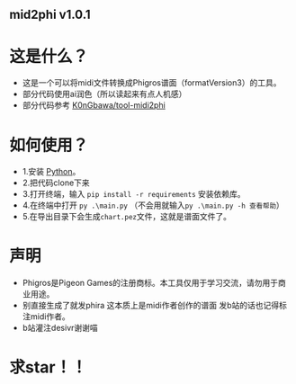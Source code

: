 ## mid2phi v1.0.1
# 这是什么？
- 这是一个可以将midi文件转换成Phigros谱面（formatVersion3）的工具。
- 部分代码使用ai润色（所以读起来有点人机感）
- 部分代码参考 [K0nGbawa/tool-midi2phi](https://github.com/K0nGbawa/tool-midi2phi)

# 如何使用？
- 1.安装 [Python](https://www.python.org/)。<br/>
- 2.把代码clone下来<br/>
- 3.打开终端，输入 `pip install -r requirements` 安装依赖库。<br/>
- 4.在终端中打开 `py .\main.py` （不会用就输入`py .\main.py -h 查看帮助`）<br/>
- 5.在导出目录下会生成`chart.pez`文件，这就是谱面文件了。

# 声明
- Phigros是Pigeon Games的注册商标。本工具仅用于学习交流，请勿用于商业用途。
- 别直接生成了就发phira 这本质上是midi作者创作的谱面 发b站的话也记得标注midi作者。
- b站灌注desivr谢谢喵

# 求star！！
